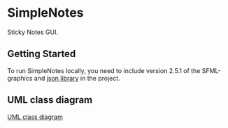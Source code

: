 # SimpleNotes
Sticky Notes GUI.
## Getting Started
To run SimpleNotes locally, you need to include version 2.5.1 of the SFML-graphics and [json library](https://github.com/nlohmann/json) in the project.
## UML class diagram
[UML class diagram](https://user-images.githubusercontent.com/104035907/227761595-ae74d2f8-44e1-46bd-bfa3-a449499e1b79.png)
